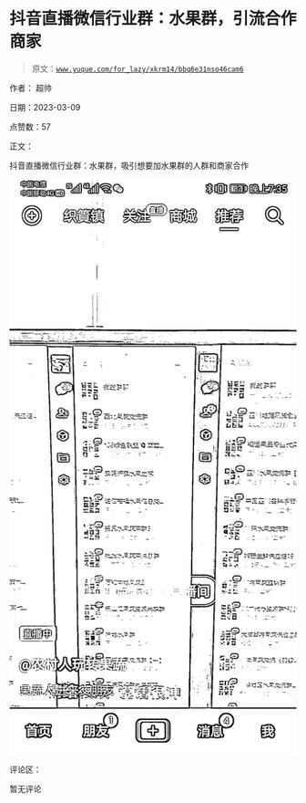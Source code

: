 # 抖音直播微信行业群：水果群，引流合作商家

> 原文：[`www.yuque.com/for_lazy/xkrm14/bbq6e31nso46cam6`](https://www.yuque.com/for_lazy/xkrm14/bbq6e31nso46cam6)

作者： 超帅 

日期：2023-03-09 

点赞数：57 

正文： 

抖音直播微信行业群：水果群，吸引想要加水果群的人群和商家合作 

![](img/934ee06d4a1c72682e18f2e554644b51.png) 

评论区： 

暂无评论 

